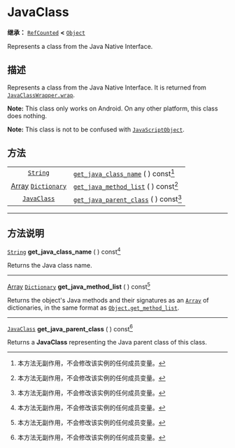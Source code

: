 <!-- ⚠ 请勿编辑本文件 ⚠ -->
<!-- 本文档使用脚本从 WeDot 引擎源码仓库生成。 -->
<!-- 生成脚本：https://github.com/WeDot-Engine/WeDot/tree/master/doc/tools/make_md.py； -->
<!-- 原文件：https://github.com/WeDot-Engine/WeDot/tree/master/doc/classes/JavaClass.xml。 -->

<div id="_class_javaclass"></div>

# JavaClass

**继承：** [`RefCounted`](class_refcounted.md) **<** [`Object`](class_object.md)

Represents a class from the Java Native Interface.

## 描述

Represents a class from the Java Native Interface. It is returned from [`JavaClassWrapper.wrap`](class_javaclasswrapper.md#class_javaclasswrapper_method_wrap).

 **Note:** This class only works on Android. On any other platform, this class does nothing.

 **Note:** This class is not to be confused with [`JavaScriptObject`](class_javascriptobject.md).

## 方法

|||
|:-:|:--|
| [`String`](class_string.md)                                 | [`get_java_class_name`](class_javaclass.md#class_javaclass_method_get_java_class_name) ( ) const[^const]     |
| [Array](class_array.md) [`Dictionary`](class_dictionary.md) | [`get_java_method_list`](class_javaclass.md#class_javaclass_method_get_java_method_list) ( ) const[^const]   |
| [`JavaClass`](class_javaclass.md)                           | [`get_java_parent_class`](class_javaclass.md#class_javaclass_method_get_java_parent_class) ( ) const[^const] |

<!-- rst-class:: classref-section-separator -->

---

## 方法说明

<div id="_class_javaclass_method_get_java_class_name"></div>

[`String`](class_string.md) **get_java_class_name** ( ) const[^const]<div id="class_javaclass_method_get_java_class_name"></div>

Returns the Java class name.

<!-- rst-class:: classref-item-separator -->

---

<div id="_class_javaclass_method_get_java_method_list"></div>

[Array](class_array.md) [`Dictionary`](class_dictionary.md) **get_java_method_list** ( ) const[^const]<div id="class_javaclass_method_get_java_method_list"></div>

Returns the object's Java methods and their signatures as an [`Array`](class_array.md) of dictionaries, in the same format as [`Object.get_method_list`](class_object.md#class_object_method_get_method_list).

<!-- rst-class:: classref-item-separator -->

---

<div id="_class_javaclass_method_get_java_parent_class"></div>

[`JavaClass`](class_javaclass.md) **get_java_parent_class** ( ) const[^const]<div id="class_javaclass_method_get_java_parent_class"></div>

Returns a **JavaClass** representing the Java parent class of this class.

[^virtual]: 本方法通常需要用户覆盖才能生效。
[^const]: 本方法无副作用，不会修改该实例的任何成员变量。
[^vararg]: 本方法除了能接受在此处描述的参数外，还能够继续接受任意数量的参数。
[^constructor]: 本方法用于构造某个类型。
[^static]: 调用本方法无需实例，可直接使用类名进行调用。
[^operator]: 本方法描述的是使用本类型作为左操作数的有效运算符。
[^bitfield]: 这个值是由下列位标志构成位掩码的整数。
[^void]: 无返回值。
